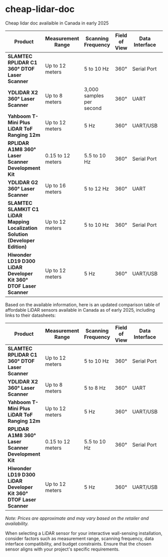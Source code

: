 # cheap-lidar-doc
Cheap lidar doc availaible in Canada in early 2025

| Product | Measurement Range | Scanning Frequency | Field of View | Data Interface | Price (CAD) | Link |
|---|---|---|---|---|---|---|
| **SLAMTEC RPLIDAR C1 360° DTOF Laser Scanner** | Up to 12 meters | 5 to 10 Hz | 360° | Serial Port | $101.47 | [View Product](https://ca.robotshop.com/products/slamtec-rplidar-c1-360-dtof-laser-scanner) |
| **YDLIDAR X2 360° Laser Scanner** | Up to 8 meters | 3,000 samples per second | 360° | UART | $101.47 | [View Product](https://ca.robotshop.com/products/ydlidar-x2-360-laser-scanner) |
| **Yahboom T-Mini Plus LiDAR ToF Ranging 12m** | Up to 12 meters | 5 Hz | 360° | UART/USB | $107.44 | [View Product](https://ca.robotshop.com/products/yahboom-yahboom-t-mini-plus-lidar-tof-ranging-12m-support-ros1-ros2) |
| **RPLIDAR A1M8 360° Laser Scanner Development Kit** | 0.15 to 12 meters | 5.5 to 10 Hz | 360° | Serial Port | $125.00| [View Product](https://ca.robotshop.com/products/rplidar-a1m8-360-degree-laser-scanner-development-kit) |
| **YDLIDAR G2 360° Laser Scanner** | Up to 16 meters | 5 to 12 Hz | 360° | UART | $233.82 | [View Product](https://ca.robotshop.com/products/ydlidar-g2-360-laser-scanner) |
| **SLAMTEC SLAMKIT C1 LiDAR Mapping Localization Solution (Developer Edition)** | Up to 12 meters | 5 to 10 Hz | 360° | Serial Port | $262.59 | [View Product](https://ca.robotshop.com/products/slamtec-slamkit-c1-lidar-mapping-localization-solution-developer-edition) |
| **Hiwonder LD19 D300 LiDAR Developer Kit 360° DTOF Laser Scanner** | Up to 12 meters | 5 Hz | 360° | UART/USB | $133.99 | [View Product](https://ca.robotshop.com/products/hiwonder-ld19-d300-lidar-developer-kit-360-dtof-laser-scanner-supports-ros1-2-raspberry-pi-jetson-nano) |



Based on the available information, here is an updated comparison table of affordable LiDAR sensors available in Canada as of early 2025, including links to their datasheets:

| Product | Measurement Range | Scanning Frequency | Field of View | Data Interface | Price (CAD) | Product Link | Datasheet Link |
|---|---|---|---|---|---|---|---|
| **SLAMTEC RPLIDAR C1 360° DTOF Laser Scanner** | Up to 12 meters | 5 to 10 Hz | 360° | Serial Port | $101.47 | [View Product](https://ca.robotshop.com/products/slamtec-rplidar-c1-360-dtof-laser-scanner) | [Datasheet]([https://www.slamtec.com/en/C1](https://bucket-download.slamtec.com/2d4664be9f9f5c748f3b608f2cf1862962b168eb/SLAMTEC_rplidar_datasheet_C1_v1.1_en.pdf) |
| **YDLIDAR X2 360° Laser Scanner** | Up to 8 meters | 5 to 8 Hz | 360° | UART | $101.47 | [View Product](https://ca.robotshop.com/products/ydlidar-x2-360-laser-scanner) | [Datasheet](https://www.ydlidar.com/Public/upload/files/2024-02-01/YDLIDAR%20X2%20Data%20Sheet%20V1.2%28240124%29.pdf) |
| **Yahboom T-Mini Plus LiDAR ToF Ranging 12m** | Up to 12 meters | 5 Hz | 360° | UART/USB | $107.44 | [View Product](https://ca.robotshop.com/products/yahboom-yahboom-t-mini-plus-lidar-tof-ranging-12m-support-ros1-ros2) | [Datasheet](https://drive.google.com/file/d/1BKrNyMfbNvNNRfT1tvLl1Ac_Av9FVvpJ/view?usp=drive_link) |
| **RPLIDAR A1M8 360° Laser Scanner Development Kit** | 0.15 to 12 meters | 5.5 to 10 Hz | 360° | Serial Port | $125.00 | [View Product](https://ca.robotshop.com/products/rplidar-a1m8-360-degree-laser-scanner-development-kit) | [Datasheet](https://cdn.robotshop.com/media/r/rpk/rb-rpk-03/pdf/ld108_slamtec_rplidar_datasheet_a1m8_v3.0_en.pdf) |
| **Hiwonder LD19 D300 LiDAR Developer Kit 360° DTOF Laser Scanner** | Up to 12 meters | 5 Hz | 360° | UART/USB | $133.99 | [View Product](https://ca.robotshop.com/products/hiwonder-ld19-d300-lidar-developer-kit-360-dtof-laser-scanner-supports-ros1-2-raspberry-pi-jetson-nano) | [Datasheet](https://github.com/ldrobotSensorTeam/DeveloperKit/blob/master/D300Kit.md) |

*Note: Prices are approximate and may vary based on the retailer and availability.*

When selecting a LiDAR sensor for your interactive wall-sensing installation, consider factors such as measurement range, scanning frequency, data interface compatibility, and budget constraints. Ensure that the chosen sensor aligns with your project's specific requirements. 
